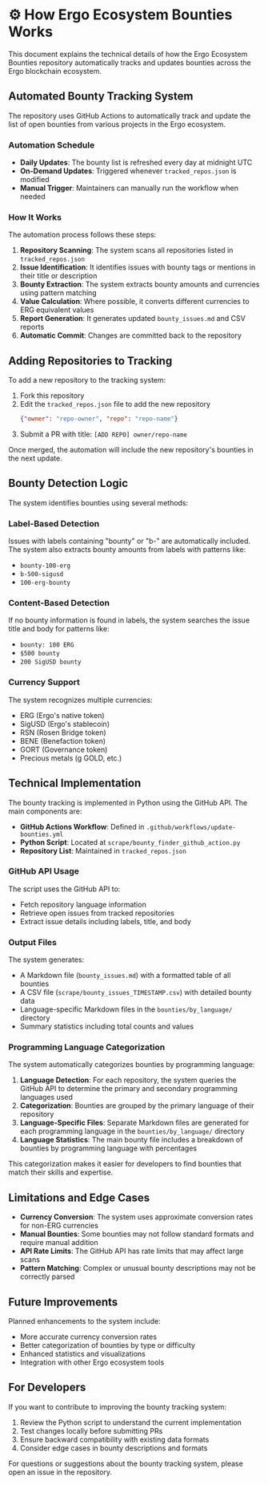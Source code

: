 # ⚙️ How Ergo Ecosystem Bounties Works

This document explains the technical details of how the Ergo Ecosystem Bounties repository automatically tracks and updates bounties across the Ergo blockchain ecosystem.

## Automated Bounty Tracking System

The repository uses GitHub Actions to automatically track and update the list of open bounties from various projects in the Ergo ecosystem.

### Automation Schedule

- **Daily Updates**: The bounty list is refreshed every day at midnight UTC
- **On-Demand Updates**: Triggered whenever `tracked_repos.json` is modified
- **Manual Trigger**: Maintainers can manually run the workflow when needed

### How It Works

The automation process follows these steps:

1. **Repository Scanning**: The system scans all repositories listed in `tracked_repos.json`
2. **Issue Identification**: It identifies issues with bounty tags or mentions in their title or description
3. **Bounty Extraction**: The system extracts bounty amounts and currencies using pattern matching
4. **Value Calculation**: Where possible, it converts different currencies to ERG equivalent values
5. **Report Generation**: It generates updated `bounty_issues.md` and CSV reports
6. **Automatic Commit**: Changes are committed back to the repository

## Adding Repositories to Tracking

To add a new repository to the tracking system:

1. Fork this repository
2. Edit the `tracked_repos.json` file to add the new repository
   ```json
   {"owner": "repo-owner", "repo": "repo-name"}
   ```
3. Submit a PR with title: `[ADD REPO] owner/repo-name`

Once merged, the automation will include the new repository's bounties in the next update.

## Bounty Detection Logic

The system identifies bounties using several methods:

### Label-Based Detection

Issues with labels containing "bounty" or "b-" are automatically included. The system also extracts bounty amounts from labels with patterns like:
- `bounty-100-erg`
- `b-500-sigusd`
- `100-erg-bounty`

### Content-Based Detection

If no bounty information is found in labels, the system searches the issue title and body for patterns like:
- `bounty: 100 ERG`
- `$500 bounty`
- `200 SigUSD bounty`

### Currency Support

The system recognizes multiple currencies:
- ERG (Ergo's native token)
- SigUSD (Ergo's stablecoin)
- RSN (Rosen Bridge token)
- BENE (Benefaction token)
- GORT (Governance token)
- Precious metals (g GOLD, etc.)

## Technical Implementation

The bounty tracking is implemented in Python using the GitHub API. The main components are:

- **GitHub Actions Workflow**: Defined in `.github/workflows/update-bounties.yml`
- **Python Script**: Located at `scrape/bounty_finder_github_action.py`
- **Repository List**: Maintained in `tracked_repos.json`

### GitHub API Usage

The script uses the GitHub API to:
- Fetch repository language information
- Retrieve open issues from tracked repositories
- Extract issue details including labels, title, and body

### Output Files

The system generates:
- A Markdown file (`bounty_issues.md`) with a formatted table of all bounties
- A CSV file (`scrape/bounty_issues_TIMESTAMP.csv`) with detailed bounty data
- Language-specific Markdown files in the `bounties/by_language/` directory
- Summary statistics including total counts and values

### Programming Language Categorization

The system automatically categorizes bounties by programming language:

1. **Language Detection**: For each repository, the system queries the GitHub API to determine the primary and secondary programming languages used
2. **Categorization**: Bounties are grouped by the primary language of their repository
3. **Language-Specific Files**: Separate Markdown files are generated for each programming language in the `bounties/by_language/` directory
4. **Language Statistics**: The main bounty file includes a breakdown of bounties by programming language with percentages

This categorization makes it easier for developers to find bounties that match their skills and expertise.

## Limitations and Edge Cases

- **Currency Conversion**: The system uses approximate conversion rates for non-ERG currencies
- **Manual Bounties**: Some bounties may not follow standard formats and require manual addition
- **API Rate Limits**: The GitHub API has rate limits that may affect large scans
- **Pattern Matching**: Complex or unusual bounty descriptions may not be correctly parsed

## Future Improvements

Planned enhancements to the system include:
- More accurate currency conversion rates
- Better categorization of bounties by type or difficulty
- Enhanced statistics and visualizations
- Integration with other Ergo ecosystem tools

## For Developers

If you want to contribute to improving the bounty tracking system:

1. Review the Python script to understand the current implementation
2. Test changes locally before submitting PRs
3. Ensure backward compatibility with existing data formats
4. Consider edge cases in bounty descriptions and formats

For questions or suggestions about the bounty tracking system, please open an issue in the repository.
